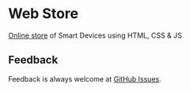 # Web Store
[Online store](https://vchkhr.com/web-store) of Smart Devices using HTML, CSS & JS

## Feedback
Feedback is always welcome at [GitHub Issues](https://github.com/vchkhr/macos-icons-updater/issues).
